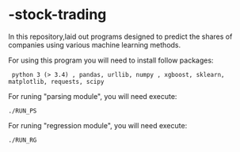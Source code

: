 # -stock-trading

 In this repository,laid out programs designed to predict the shares of companies using various machine learning methods.
 
 For using this program you will need to install follow packages:
 
     python 3 (> 3.4) , pandas, urllib, numpy , xgboost, sklearn, matplotlib, requests, scipy
          
For runing "parsing module", you will need execute:

    ./RUN_PS
   
For runing "regression module", you will need execute:

    ./RUN_RG
  
